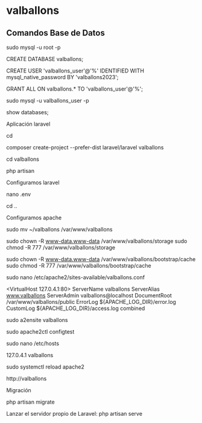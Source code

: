 # valballons

## Comandos Base de Datos

sudo mysql -u root -p

CREATE DATABASE valballons;

CREATE USER 'valballons_user'@'%' IDENTIFIED WITH mysql_native_password BY 'valballons2023';

GRANT ALL ON valballons.* TO 'valballons_user'@'%';

sudo mysql -u valballons_user -p

show databases;


Aplicación laravel

cd

composer create-project --prefer-dist laravel/laravel valballons

cd valballons

php artisan


Configuramos laravel

nano .env

cd ..


Configuramos apache

sudo mv ~/valballons /var/www/valballons

sudo chown -R www-data.www-data /var/www/valballons/storage
sudo chmod -R 777 /var/www/valballons/storage

sudo chown -R www-data.www-data /var/www/valballons/bootstrap/cache
sudo chmod -R 777 /var/www/valballons/bootstrap/cache

sudo nano /etc/apache2/sites-available/valballons.conf

<VirtualHost 127.0.4.1:80>
    ServerName valballons
    ServerAlias www.valballons 
    ServerAdmin valballons@localhost
    DocumentRoot /var/www/valballons/public
    ErrorLog ${APACHE_LOG_DIR}/error.log
    CustomLog ${APACHE_LOG_DIR}/access.log combined
</VirtualHost>

sudo a2ensite valballons

sudo apache2ctl configtest

sudo nano /etc/hosts

127.0.4.1	valballons


sudo systemctl reload apache2

http://valballons


Migración

php artisan migrate



Lanzar el servidor propio de Laravel:
php artisan serve
